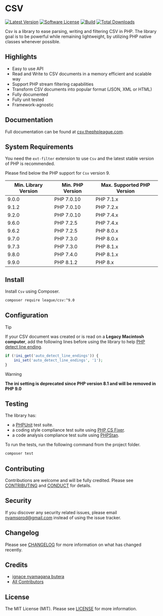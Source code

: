 # CSV

[![Latest Version](https://img.shields.io/github/release/thephpleague/csv.svg?style=flat-square)](https://github.com/thephpleague/csv/releases)
[![Software License](https://img.shields.io/badge/license-MIT-brightgreen.svg?style=flat-square)](LICENSE)
[![Build](https://github.com/thephpleague/csv/workflows/build/badge.svg)](https://github.com/thephpleague/csv/actions?query=workflow%3A%22build%22)
[![Total Downloads](https://img.shields.io/packagist/dt/league/csv.svg?style=flat-square)](https://packagist.org/packages/league/csv)

Csv is a library to ease parsing, writing and filtering CSV in PHP. 
The library goal is to be powerful while remaining lightweight,
by utilizing PHP native classes whenever possible.

## Highlights

- Easy to use API
- Read and Write to CSV documents in a memory efficient and scalable way
- Support PHP stream filtering capabilities
- Transform CSV documents into popular format (JSON, XML or HTML)
- Fully documented
- Fully unit tested
- Framework-agnostic

## Documentation

Full documentation can be found at [csv.thephpleague.com](https://csv.thephpleague.com).

## System Requirements

You need the `ext-filter` extension to use `Csv` and the latest stable version of PHP is recommended.

Please find below the PHP support for `Csv` version 9.

| Min. Library Version | Min. PHP Version | Max. Supported PHP Version |
|----------------------|------------------|----------------------------|
| 9.0.0                | PHP 7.0.10       | PHP 7.1.x                  |
| 9.1.2                | PHP 7.0.10       | PHP 7.2.x                  |
| 9.2.0                | PHP 7.0.10       | PHP 7.4.x                  |
| 9.6.0                | PHP 7.2.5        | PHP 7.4.x                  |
| 9.6.2                | PHP 7.2.5        | PHP 8.0.x                  |
| 9.7.0                | PHP 7.3.0        | PHP 8.0.x                  |
| 9.7.3                | PHP 7.3.0        | PHP 8.1.x                  |
| 9.8.0                | PHP 7.4.0        | PHP 8.1.x                  |
| 9.9.0                | PHP 8.1.2        | PHP 8.x                    |

## Install

Install `Csv` using Composer.

```bash
composer require league/csv:^9.0
```

## Configuration

> [!TIP]
> If your CSV document was created or is read on a **Legacy Macintosh computer**, add the following lines before 
using the library to help [PHP detect line ending](http://php.net/manual/en/function.fgetcsv.php#refsect1-function.fgetcsv-returnvalues).

```php
if (!ini_get('auto_detect_line_endings')) {
    ini_set('auto_detect_line_endings', '1');
}
```

> [!WARNING]
> **The ini setting is deprecated since PHP version 8.1 and will be removed in PHP 9.0**

## Testing

The library has:

- a [PHPUnit](https://phpunit.de) test suite.
- a coding style compliance test suite using [PHP CS Fixer](https://cs.symfony.com/).
- a code analysis compliance test suite using [PHPStan](https://github.com/phpstan/phpstan).

To run the tests, run the following command from the project folder.

```bash
composer test
```

## Contributing

Contributions are welcome and will be fully credited. Please see [CONTRIBUTING](.github/CONTRIBUTING.md) and [CONDUCT](.github/CODE_OF_CONDUCT.md) for details.

## Security

If you discover any security related issues, please email nyamsprod@gmail.com instead of using the issue tracker.

## Changelog

Please see [CHANGELOG](CHANGELOG.md) for more information on what has changed recently.

## Credits

- [ignace nyamagana butera](https://github.com/nyamsprod)
- [All Contributors](https://github.com/thephpleague/csv/graphs/contributors)

## License

The MIT License (MIT). Please see [LICENSE](LICENSE) for more information.
